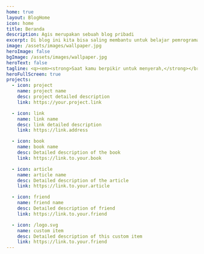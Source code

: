 ```yaml
---
home: true
layout: BlogHome
icon: home
title: Beranda
description: Agis merupakan sebuah blog pribadi
excerpt: Di blog ini kita bisa saling membantu untuk belajar pemrograman.
image: /assets/images/wallpaper.jpg
heroImage: false
bgImage: /assets/images/wallpaper.jpg
heroText: false
tagline: <q><em><strong>Saat kamu berpikir untuk menyerah,</strong></br>ingatlah kembali mengapa kamu memulainya</em></q>
heroFullScreen: true
projects:
  - icon: project
    name: project name
    desc: project detailed description
    link: https://your.project.link

  - icon: link
    name: link name
    desc: link detailed description
    link: https://link.address

  - icon: book
    name: book name
    desc: Detailed description of the book
    link: https://link.to.your.book

  - icon: article
    name: article name
    desc: Detailed description of the article
    link: https://link.to.your.article

  - icon: friend
    name: friend name
    desc: Detailed description of friend
    link: https://link.to.your.friend

  - icon: /logo.svg
    name: custom item
    desc: Detailed description of this custom item
    link: https://link.to.your.friend
---
```

